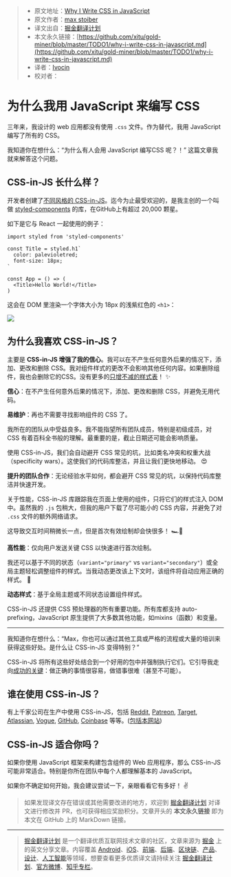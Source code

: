> * 原文地址：[Why I Write CSS in JavaScript](https://mxstbr.com/thoughts/css-in-js/)
> * 原文作者：[max stoiber](https://mxstbr.com)
> * 译文出自：[掘金翻译计划](https://github.com/xitu/gold-miner)
> * 本文永久链接：[https://github.com/xitu/gold-miner/blob/master/TODO1/why-i-write-css-in-javascript.md](https://github.com/xitu/gold-miner/blob/master/TODO1/why-i-write-css-in-javascript.md)
> * 译者：[Ivocin](https://github.com/Ivocin)
> * 校对者：

# 为什么我用 JavaScript 来编写 CSS

三年来，我设计的 web 应用都没有使用 `.css` 文件。作为替代，我用 JavaScript 编写了所有的 CSS。

我知道你在想什么：“为什么有人会用 JavaScript 编写CSS 呢？！” 这篇文章我就来解答这个问题。

## CSS-in-JS 长什么样？

开发者创建了[不同风格的 CSS-in-JS](https://github.com/michelebertoli/css-in-js)。迄今为止最受欢迎的，是我主创的一个叫做 [styled-components](https://styled-components.com) 的库，在GitHub上有超过 20,000 颗星。

如下是它与 React 一起使用的例子：

```
import styled from 'styled-components'

const Title = styled.h1`
  color: palevioletred;
  font-size: 18px;
`

const App = () => (
  <Title>Hello World!</Title>
)
```

这会在 DOM 里渲染一个字体大小为 18px 的浅紫红色的 `<h1>`：

![](https://user-images.githubusercontent.com/26959437/53942001-9c4cfd80-40f4-11e9-80ad-5cc9a4c35c4e.png)

## 为什么我喜欢 CSS-in-JS？

主要是 **CSS-in-JS 增强了我的信心**。我可以在不产生任何意外后果的情况下，添加、更改和删除 CSS。我对组件样式的更改不会影响其他任何内容。如果删除组件，我也会删除它的CSS。没有更多的[只增不减的样式表](https://css-tricks.com/oh-no-stylesheet-grows-grows-grows-append-stylesheet-problem/)！ ✨

**信心**：在不产生任何意外后果的情况下，添加、更改和删除 CSS，并避免无用代码。

**易维护**：再也不需要寻找影响组件的 CSS 了。

我所在的团队从中受益良多。我不能指望所有团队成员，特别是初级成员，对 CSS 有着百科全书般的理解。最重要的是，截止日期还可能会影响质量。

使用 CSS-in-JS，我们会自动避开 CSS 常见的坑，比如类名冲突和权重大战（specificity wars）。这使我们的代码库整洁，并且让我们更快地移动。 😍

**提升的团队合作**：无论经验水平如何，都会避开 CSS 常见的坑，以保持代码库整洁并快速开发。

关于性能，CSS-in-JS 库跟踪我在页面上使用的组件，只将它们的样式注入 DOM 中。虽然我的 `.js` 包稍大，但我的用户下载了尽可能小的 CSS 内容，并避免了对 `.css` 文件的额外网络请求。

这导致交互时间稍微长一点，但是首次有效绘制却会快很多！ 🏎💨

**高性能**：仅向用户发送关键 CSS 以快速进行首次绘制。

我还可以基于不同的状态（`variant="primary"` vs `variant="secondary"`）或全局主题轻松调整组件的样式。当我动态更改该上下文时，该组件将自动应用正确的样式。 💅

**动态样式**：基于全局主题或不同状态设置组件样式。

CSS-in-JS 还提供 CSS 预处理器的所有重要功能。所有库都支持 auto-prefixing，JavaScript 原生提供了大多数其他功能，如mixins（函数）和变量。

* * *

我知道你在想什么：“Max，你也可以通过其他工具或严格的流程或大量的培训来获得这些好处。是什么让 CSS-in-JS 变得特别？”

CSS-in-JS 将所有这些好处结合到一个好用的包中并强制执行它们。它引导我走向[成功的关键](https://blog.codinghorror.com/falling-into-the-pit-of-success/)：做正确的事情很容易，做错事很难（甚至不可能）。

## 谁在使用 CSS-in-JS？

有上千家公司在生产中使用 CSS-in-JS，包括 [Reddit](https://reddit.com), [Patreon](https://patreon.com), [Target](https://target.com), [Atlassian](https://atlaskit.atlassian.com), [Vogue](https://vogue.de), [GitHub](https://primer.style/components), [Coinbase](https://pro.coinbase.com) 等等。([包括本网站](https://github.com/mxstbr/mxstbr.com))

## CSS-in-JS 适合你吗？

如果你使用 JavaScript 框架来构建包含组件的 Web 应用程序，那么 CSS-in-JS 可能非常适合。特别是你所在团队中每个人都理解基本的 JavaScript。

如果你不确定如何开始，我会建议尝试一下，亲眼看看它有多好！ ✌️

> 如果发现译文存在错误或其他需要改进的地方，欢迎到 [掘金翻译计划](https://github.com/xitu/gold-miner) 对译文进行修改并 PR，也可获得相应奖励积分。文章开头的 **本文永久链接** 即为本文在 GitHub 上的 MarkDown 链接。

---

> [掘金翻译计划](https://github.com/xitu/gold-miner) 是一个翻译优质互联网技术文章的社区，文章来源为 [掘金](https://juejin.im) 上的英文分享文章。内容覆盖 [Android](https://github.com/xitu/gold-miner#android)、[iOS](https://github.com/xitu/gold-miner#ios)、[前端](https://github.com/xitu/gold-miner#前端)、[后端](https://github.com/xitu/gold-miner#后端)、[区块链](https://github.com/xitu/gold-miner#区块链)、[产品](https://github.com/xitu/gold-miner#产品)、[设计](https://github.com/xitu/gold-miner#设计)、[人工智能](https://github.com/xitu/gold-miner#人工智能)等领域，想要查看更多优质译文请持续关注 [掘金翻译计划](https://github.com/xitu/gold-miner)、[官方微博](http://weibo.com/juejinfanyi)、[知乎专栏](https://zhuanlan.zhihu.com/juejinfanyi)。
